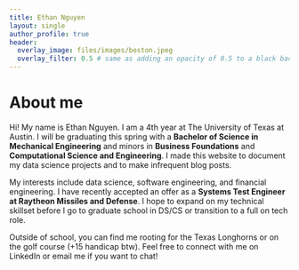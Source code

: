 ```yaml
---
title: Ethan Nguyen
layout: single
author_profile: true
header:
  overlay_image: files/images/boston.jpeg
  overlay_filter: 0.5 # same as adding an opacity of 0.5 to a black background
---
```


# About me

Hi! My name is Ethan Nguyen. I am a 4th year at The University of Texas at Austin. I will be graduating this spring with a **Bachelor of Science in Mechanical Engineering** and minors in **Business Foundations** and **Computational Science and Engineering**. I made this website to document my data science projects and to make infrequent blog posts.

My interests include data science, software engineering, and financial engineering. I have recently accepted an offer as a **Systems Test Engineer at Raytheon Missiles and Defense**. I hope to expand on my technical skillset before I go to graduate school in DS/CS or transition to a full on tech role.

Outside of school, you can find me rooting for the Texas Longhorns or on the golf course (+15 handicap btw). Feel free to connect with me on LinkedIn or email me if you want to chat!